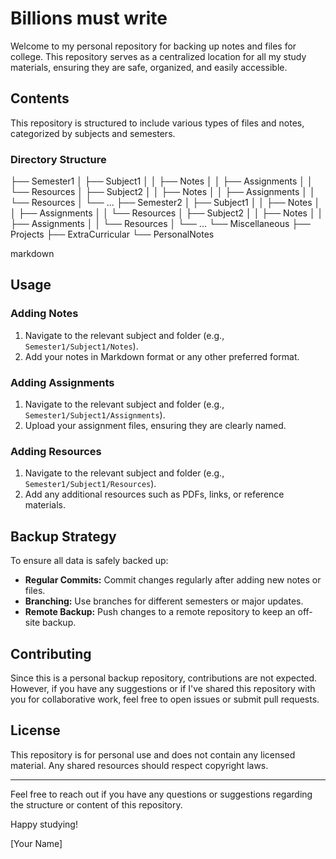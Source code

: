 # Billions must write

Welcome to my personal repository for backing up notes and files for college. This repository serves as a centralized location for all my study materials, ensuring they are safe, organized, and easily accessible.

## Contents

This repository is structured to include various types of files and notes, categorized by subjects and semesters.

### Directory Structure

├── Semester1
│ ├── Subject1
│ │ ├── Notes
│ │ ├── Assignments
│ │ └── Resources
│ ├── Subject2
│ │ ├── Notes
│ │ ├── Assignments
│ │ └── Resources
│ └── ...
├── Semester2
│ ├── Subject1
│ │ ├── Notes
│ │ ├── Assignments
│ │ └── Resources
│ ├── Subject2
│ │ ├── Notes
│ │ ├── Assignments
│ │ └── Resources
│ └── ...
└── Miscellaneous
├── Projects
├── ExtraCurricular
└── PersonalNotes

markdown


## Usage

### Adding Notes

1. Navigate to the relevant subject and folder (e.g., `Semester1/Subject1/Notes`).
2. Add your notes in Markdown format or any other preferred format.

### Adding Assignments

1. Navigate to the relevant subject and folder (e.g., `Semester1/Subject1/Assignments`).
2. Upload your assignment files, ensuring they are clearly named.

### Adding Resources

1. Navigate to the relevant subject and folder (e.g., `Semester1/Subject1/Resources`).
2. Add any additional resources such as PDFs, links, or reference materials.

## Backup Strategy

To ensure all data is safely backed up:
- **Regular Commits:** Commit changes regularly after adding new notes or files.
- **Branching:** Use branches for different semesters or major updates.
- **Remote Backup:** Push changes to a remote repository to keep an off-site backup.

## Contributing

Since this is a personal backup repository, contributions are not expected. However, if you have any suggestions or if I've shared this repository with you for collaborative work, feel free to open issues or submit pull requests.

## License

This repository is for personal use and does not contain any licensed material. Any shared resources should respect copyright laws.

---

Feel free to reach out if you have any questions or suggestions regarding the structure or content of this repository.

Happy studying!

[Your Name]
